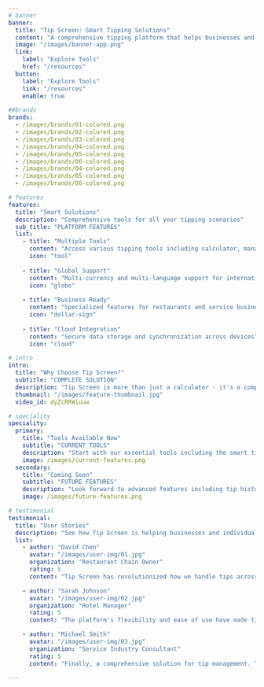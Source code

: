 ```yaml
---
# banner
banner:
  title: "Tip Screen: Smart Tipping Solutions"
  content: "A comprehensive tipping platform that helps businesses and individuals manage tips efficiently. From simple calculations to advanced tip management, we've got all your tipping needs covered."
  image: "/images/banner-app.png"
  link:
    label: "Explore Tools"
    href: "/resources"
  button:
    label: "Explore Tools"
    link: "/resources"
    enable: true

##brands
brands:
  - /images/brands/01-colored.png
  - /images/brands/02-colored.png
  - /images/brands/03-colored.png
  - /images/brands/04-colored.png
  - /images/brands/05-colored.png
  - /images/brands/06-colored.png
  - /images/brands/04-colored.png
  - /images/brands/05-colored.png
  - /images/brands/06-colored.png

# features
features:
  title: "Smart Solutions"
  description: "Comprehensive tools for all your tipping scenarios"
  sub_title: "PLATFORM FEATURES"
  list:
    - title: "Multiple Tools"
      content: "Access various tipping tools including calculator, management system, and more"
      icon: "tool"
      
    - title: "Global Support"
      content: "Multi-currency and multi-language support for international users"
      icon: "globe"
      
    - title: "Business Ready"
      content: "Specialized features for restaurants and service businesses"
      icon: "dollar-sign"
      
    - title: "Cloud Integration"
      content: "Secure data storage and synchronization across devices"
      icon: "cloud"

# intro
intro:
  title: "Why Choose Tip Screen?"
  subtitle: "COMPLETE SOLUTION"
  description: "Tip Screen is more than just a calculator - it's a complete tipping platform designed for both personal and business use. From quick calculations to comprehensive tip management, our suite of tools helps you handle tips efficiently."
  thumbnail: "/images/feature-thumbnail.jpg"
  video_id: dyZcRRWiuuw

# speciality
speciality:
  primary:
    title: "Tools Available Now"
    subtitle: "CURRENT TOOLS"
    description: "Start with our essential tools including the smart tip calculator with multi-currency support, flexible calculations, and bill splitting features."
    image: /images/current-features.png
  secondary:
    title: "Coming Soon"
    subtitle: "FUTURE FEATURES"
    description: "Look forward to advanced features including tip history tracking, business analytics, employee management, and customizable interfaces."
    image: /images/future-features.png

# testimonial
testimonial:
  title: "User Stories"
  description: "See how Tip Screen is helping businesses and individuals worldwide"
  list:
    - author: "David Chen"
      avatar: "/images/user-img/01.jpg"
      organization: "Restaurant Chain Owner"
      rating: 5
      content: "Tip Screen has revolutionized how we handle tips across our restaurants. The multi-currency support and upcoming management features are exactly what we needed."

    - author: "Sarah Johnson"
      avatar: "/images/user-img/02.jpg"
      organization: "Hotel Manager"
      rating: 5
      content: "The platform's flexibility and ease of use have made tip management much more efficient. Looking forward to the advanced business features."

    - author: "Michael Smith"
      avatar: "/images/user-img/03.jpg"
      organization: "Service Industry Consultant"
      rating: 5
      content: "Finally, a comprehensive solution for tip management. The roadmap for future features shows great promise for the service industry."

---
```

